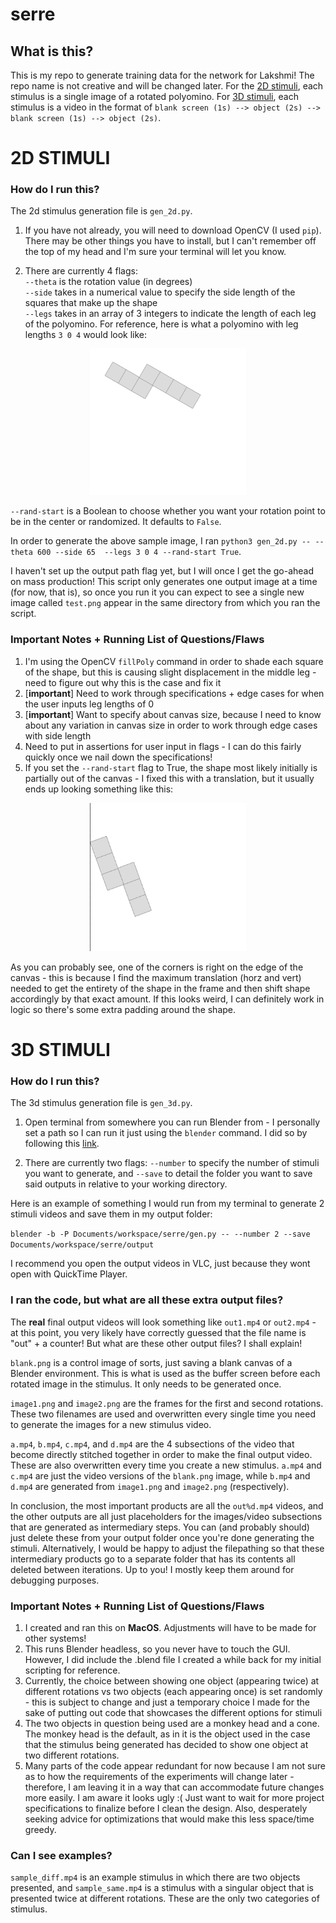 # serre

## What is this?
This is my repo to generate training data for the network for Lakshmi! The repo name is not creative and will be changed later. For the [2D stimuli](#2D-section), each stimulus is a single image of a rotated polyomino. For [3D stimuli](#3D-section), each stimulus is a video in the format of `blank screen (1s) --> object (2s) --> blank screen (1s) --> object (2s)`.

# 2D STIMULI

### How do I run this?
The 2d stimulus generation file is `gen_2d.py`.

1) If you have not already, you will need to download OpenCV (I used `pip`). There may be other things you have to install, but I can't remember off the top of my head and I'm sure your terminal will let you know.

2) There are currently 4 flags:    
`--theta` is the rotation value (in degrees)   
`--side` takes in a numerical value to specify the side length of the squares that make up the shape    
`--legs` takes in an array of 3 integers to indicate the length of each leg of the polyomino. For reference, here is what a polyomino with leg lengths `3 0 4` would look like:
<p align="center">
  <img src="sample_2d_primary.png" width="250">
</p>

`--rand-start` is a Boolean to choose whether you want your rotation point to be in the center or randomized. It defaults to `False`.   

In order to generate the above sample image, I ran `python3 gen_2d.py -- --theta 600 --side 65  --legs 3 0 4 --rand-start True`.

I haven't set up the output path flag yet, but I will once I get the go-ahead on mass production! This script only generates one output image at a time (for now, that is), so once you run it you can expect to see a single new image called `test.png` appear in the same directory from which you ran the script.

### Important Notes + Running List of Questions/Flaws
1) I'm using the OpenCV `fillPoly` command in order to shade each square of the shape, but this is causing slight displacement in the middle leg - need to figure out why this is the case and fix it
2) [**important**] Need to work through specifications + edge cases for when the user inputs leg lengths of 0 
3) [**important**] Want to specify about canvas size, because I need to know about any variation in canvas size in order to work through edge cases with side length
4) Need to put in assertions for user input in flags - I can do this fairly quickly once we nail down the specifications!
5) If you set the `--rand-start` flag to True, the shape most likely initially is partially out of the canvas - I fixed this with a translation, but it usually ends up looking something like this:

<p align="center">
  <img src="sample_2d_rand.png" width="250">
</p>

As you can probably see, one of the corners is right on the edge of the canvas - this is because I find the maximum translation (horz and vert) needed to get the entirety of the shape in the frame and then shift shape accordingly by that exact amount. If this looks weird, I can definitely work in logic so there's some extra padding around the shape.


# 3D STIMULI 

### How do I run this?

The 3d stimulus generation file is `gen_3d.py`.

1) Open terminal from somewhere you can run Blender from - I personally set a path so I can run it just using the `blender` command. I did so by following this [link](https://docs.blender.org/manual/en/latest/advanced/command_line/launch/macos.html).

2) There are currently two flags: `--number` to specify the number of stimuli you want to generate, and `--save` to detail the folder you want to save said outputs in relative to your working directory.

Here is an example of something I would run from my terminal to generate 2 stimuli videos and save them in my output folder:

`blender -b -P Documents/workspace/serre/gen.py -- --number 2 --save Documents/workspace/serre/output`

I recommend you open the output videos in VLC, just because they wont open with QuickTime Player.

### I ran the code, but what are all these extra output files?
The **real** final output videos will look something like `out1.mp4` or `out2.mp4` - at this point, you very likely have correctly guessed that the file name is "out" + a counter! But what are these other output files? I shall explain!

`blank.png` is a control image of sorts, just saving a blank canvas of a Blender environment. This is what is used as the buffer screen before each rotated image in the stimulus. It only needs to be generated once.

`image1.png` and `image2.png` are the frames for the first and second rotations. These two filenames are used and overwritten every single time you need to generate the images for a new stimulus video.

`a.mp4`, `b.mp4`, `c.mp4`, and `d.mp4` are the 4 subsections of the video that become directly stitched together in order to make the final output video. These are also overwritten every time you create a new stimulus. `a.mp4` and `c.mp4` are just the video versions of the `blank.png` image, while `b.mp4` and `d.mp4` are generated from `image1.png` and `image2.png` (respectively). 

In conclusion, the most important products are all the `out%d.mp4` videos, and the other outputs are all just placeholders for the images/video subsections that are generated as intermediary steps. You can (and probably should) just delete these from your output folder once you're done generating the stimuli. Alternatively, I would be happy to adjust the filepathing so that these intermediary products go to a separate folder that has its contents all deleted between iterations. Up to you! I mostly keep them around for debugging purposes.

### Important Notes + Running List of Questions/Flaws
1) I created and ran this on **MacOS**. Adjustments will have to be made for other systems!
2) This runs Blender headless, so you never have to touch the GUI. However, I did include the .blend file I created a while back for my initial scripting for reference.
3) Currently, the choice between showing one object (appearing twice) at different rotations vs two objects (each appearing once) is set randomly - this is subject to change and just a temporary choice I made for the sake of putting out code that showcases the different options for stimuli
4) The two objects in question being used are a monkey head and a cone. The monkey head is the default, as in it is the object used in the case that the stimulus being generated has decided to show one object at two different rotations.
5) Many parts of the code appear redundant for now because I am not sure as to how the requirements of the experiments will change later - therefore, I am leaving it in a way that can accommodate future changes more easily. I am aware it looks ugly :( Just want to wait for more project specifications to finalize before I clean the design. Also, desperately seeking advice for optimizations that would make this less space/time greedy.

### Can I see examples?
`sample_diff.mp4` is an example stimulus in which there are two objects presented, and `sample_same.mp4` is a stimulus with a singular object that is presented twice at different rotations. These are the only two categories of stimulus.
